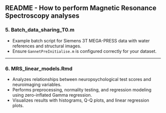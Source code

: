 ## **README - How to perform Magnetic Resonance Spectroscopy analyses**

### **5. Batch_data_sharing_T0.m**  
- Example batch script for Siemens 3T MEGA-PRESS data with water references and structural images.  
- Ensure `GannetPreInitialise.m` is configured correctly for your dataset.

---

### **6. MRS_linear_models.Rmd**  
- Analyzes relationships between neuropsychological test scores and neuroimaging variables.  
- Performs preprocessing, normality testing, and regression modeling using zero-inflated Gamma regression.  
- Visualizes results with histograms, Q-Q plots, and linear regression plots.
